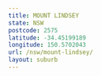 ```yaml
---
title: MOUNT LINDSEY
state: NSW
postcode: 2575
latitude: -34.45199189
longitude: 150.5702043
url: /nsw/mount-lindsey/
layout: suburb
---
```

